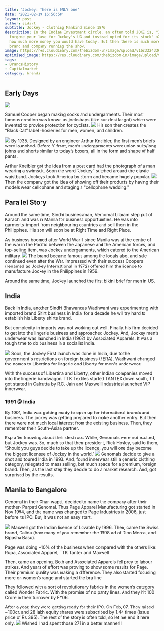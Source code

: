 ```yaml
---
title: 'Jockey: There is ONLY one'
date: '2021-02-19 16:56:58'
layout: post
author: sidart
subtitle: Jockey - Clothing Mankind Since 1876
description: In the Indian Investment circle, an often told JOKE is, "If you have
  forgone your love for Jockey's UG and instead opted for its stock" <2 decades back>,
  how much more money you would have today. But then there is much more about this
  brand and company running the show.
image: https://res.cloudinary.com/thebizdom-in/image/upload/v1623324336/Jockey_uzwge7.png
optimized_image: https://res.cloudinary.com/thebizdom-in/image/upload/v1623324336/Jockey_uzwge7.png
tags:
- BrandsHistory
- Capitalmarket
category: brands
---
```


## Early Days
![](https://pbs.twimg.com/media/Eumq-mlUcAICvbU?format=jpg&name=medium)

Samuel Cooper began making socks and undergarments. Their most famous creation was known as jockstraps (like our desi langot) which were invented to provide protection for cyclists. 
![](https://pbs.twimg.com/media/EunGfgYVgAEjUiX?format=png&name=small)
His son then creates the “Black Cat” label -hosieries for men, women, and children.


![](https://pbs.twimg.com/media/EunFrHIVgAAEDDD?format=jpg&name=medium)
By 1935. Designed by an engineer Arthur Kneibler, the first men’s briefs were launched. Before Y-front, men’s undergarments were union suits/long johns and shorts similar to today’s boxers, all in the form and shape of half pants.

Arthur Kneibler got the idea from a post card had the photograph of a man wearing a swimsuit. Soon the word “Jockey” stitched around the elastic waistband. Jockeys took America by storm and became hugely popular.
![](https://pbs.twimg.com/media/EunFvd2VIAAhKmv?format=png&name=900x900)
Then the company got the idea of showing off their products by having their models wear cellophane and staging a "cellophane wedding."

## Parallel Story
Around the same time, Sindhi businessman, Verhomal Lilaram step put of Karachi and was in Manila for business opportunities. He was into garments-import from neighbouring countries and sell them in the Philippines. His son will soon be at Right Time and Right Place.

As business boomed after World War II since Manila was at the centre of the war in the Pacific between the Japanese and the American forces, and top-selling item, was Jockey undergarments, which catered to the American military.
![](https://pbs.twimg.com/media/EunGQT7VkAYow8z?format=png&name=900x900)
The brand became famous among the locals also, and sale continued even after the War. Impressed with their success Coopers (renamed as Jockey International in 1972) offered him the licence to manufacture Jockey in the Philippines in 1959.

Around the same time, Jockey launched the first bikini brief for men in US.

## India
Back in India, another Sindhi Bhawandas Wadhwani was experimenting with imported brand Shirt business in India, for a decade he will try hard to establish his Liberty shirts brand.

But complexity in imports was not working out well. Finally, his firm decided to get into the lingerie business and approached Jockey.
And, Jockey men’s underwear was launched in India (1962) by Associated Apparels. It was a tough time to do business in a socialist India.

![](https://pbs.twimg.com/media/EunGDELVgAAIrgS?format=png&name=360x360)
Soon, the Jockey First launch was done in India, due to the government's restrictions on foreign business (FERA). Wadhwani changed the names to Libertina for lingerie and Liberty for men's underwear.

With the success of Libertina and Liberty, other Indian companies moved into the lingerie bandwagon. TTK Textiles started TANTEX down south, TT got started in Calcutta by R.C. Jain and Maxwell Industries launched VIP innerwear.

### 1991 @ India
By 1991, India was getting ready to open up for international brands and business. The jockey was getting prepared to make another entry. But then there were not much local interest from the existing business. Then, they remember their South-Asian partner.

Esp after knowing about their desi root. While, Genomals were not excited, but Jockey was. So, much so that then-president, Rick Hosley, said to them, ‘Should you guys decide to take up the licence, you will one day become the biggest licensee of Jockey in the world.’
![](http://)
Genomals decide to give a shot and toured India in 1993. And, found innerwear still a generic clothing category, relegated to mass selling, but much space for a premium, foreign brand. Then, as the last step they decide to do a market research. And, got surprised by the results.
## Manila to Bangalore
Genomal in their Ghar-wapsi, decided to name the company after their mother- Parpati Genomal. Thus Page Apparel Manufacturing got started in Nov 1994, and the name was changed to Page Industries in 2006, just before its IPO. But, it was not an easy start.

![](https://pbs.twimg.com/media/EunFjpAVkAE3Tn1?format=png&name=small)
Maxwell got the Indian licence of Lovable by 1996. Then, came the Swiss brand, Calida (how many of you remember the 1998 ad of Dino Morea, and Bipasha Basu). 

Page was doing ~10% of the business when compared with the others like: Rupa, Associated Apparel, TTK Tantex and Maxwell

Then, came an opening. Both and Associated Apparels fell prey to labour strikes. And years of effort was proving to show some results for Page. Their premium quality was making a difference. They also started focusing more on women’s range and started the bra line.

They followed with a sort of revolutionary fabrics in the women’s category called Wonder Fabric. With the promise of no panty lines. And they hit 100 Crore in their turnover by FY06.

After a year, they were getting ready for their IPO. On Feb, 07. They raised ~100cr. and 28 lakh equity shares were subscribed by 1.44 times (issue price of Rs 395). The rest of the story is often told, so let me end it here only. 
![](https://pbs.twimg.com/media/EunFX5OU4AEu9If?format=png&name=900x900)
Wished I had spent those 271 in a better manner!!
